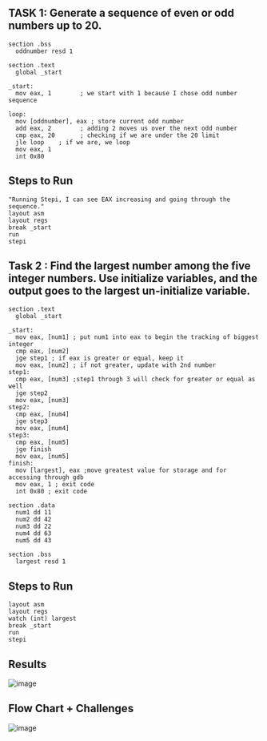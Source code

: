 ## TASK 1: Generate a sequence of even or odd numbers up to 20.
```
section .bss
  oddnumber resd 1     

section .text
  global _start

_start:
  mov eax, 1        ; we start with 1 because I chose odd number sequence

loop:
  mov [oddnumber], eax ; store current odd number
  add eax, 2        ; adding 2 moves us over the next odd number
  cmp eax, 20       ; checking if we are under the 20 limit
  jle loop    ; if we are, we loop
  mov eax, 1
  int 0x80 

```
## Steps to Run
```
"Running Stepi, I can see EAX increasing and going through the sequence."
layout asm
layout regs
break _start
run
stepi
```
## Task 2 : Find the largest number among the five integer numbers. Use initialize variables, and the output goes to the largest un-initialize variable.
```
section .text
  global _start

_start:
  mov eax, [num1] ; put num1 into eax to begin the tracking of biggest integer
  cmp eax, [num2]    
  jge step1 ; if eax is greater or equal, keep it 
  mov eax, [num2] ; if not greater, update with 2nd number        
step1:
  cmp eax, [num3] ;step1 through 3 will check for greater or equal as well
  jge step2
  mov eax, [num3]
step2:
  cmp eax, [num4]
  jge step3
  mov eax, [num4]
step3:
  cmp eax, [num5]
  jge finish
  mov eax, [num5]
finish:
  mov [largest], eax ;move greatest value for storage and for accessing through gdb
  mov eax, 1 ; exit code
  int 0x80 ; exit code

section .data
  num1 dd 11
  num2 dd 42
  num3 dd 22
  num4 dd 63
  num5 dd 43

section .bss
  largest resd 1

```
## Steps to Run
```
layout asm
layout regs
watch (int) largest
break _start
run
stepi
```
## Results
![image](https://github.com/user-attachments/assets/cc878c4c-e0cf-4988-ac4a-a0bf8eaf68ed)

## Flow Chart + Challenges 
![image](https://github.com/user-attachments/assets/aef60cb5-751f-437c-b126-648995029b33)
